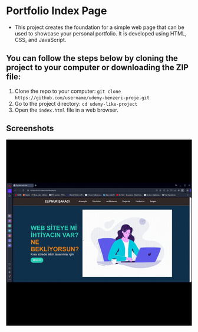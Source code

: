 # Portfolio Index Page

- This project creates the foundation for a simple web page that can be used to showcase your personal portfolio. It is developed using HTML, CSS, and JavaScript.

## You can follow the steps below by cloning the project to your computer or downloading the ZIP file:

1. Clone the repo to your computer: `git clone https://github.com/username/udemy-benzeri-proje.git`
2. Go to the project directory: `cd udemy-like-project`
3. Open the `index.html` file in a web browser.

## Screenshots

<img src="g1.gif"/>
